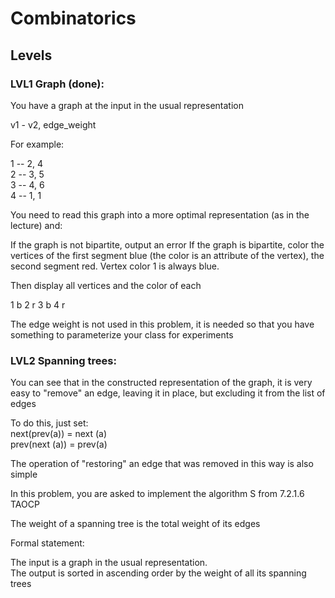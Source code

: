 # Combinatorics


## Levels

### LVL1 Graph (done):
You have a graph at the input in the usual representation

v1 - v2, edge_weight

For example:

1 -- 2, 4 \
2 -- 3, 5 \
3 -- 4, 6 \
4 -- 1, 1 

You need to read this graph into a more optimal representation (as in the lecture) and:

If the graph is not bipartite, output an error
If the graph is bipartite, color the vertices of the first segment blue 
(the color is an attribute of the vertex), 
the second segment red. Vertex color 1 is always blue.

Then display all vertices and the color of each

1 b 2 r 3 b 4 r

The edge weight is not used in this problem, 
it is needed so that you have something to parameterize your class for experiments



### LVL2 Spanning trees:

You can see that in the constructed representation of the graph, it is very easy 
to "remove" an edge, leaving it in place, but excluding it from the list of edges

To do this, just set:     \
next(prev(a)) = next (a)  \
prev(next (a)) = prev(a)  

The operation of "restoring" an edge that was removed in this way is also simple

In this problem, you are asked to implement the algorithm S from 7.2.1.6 TAOCP

The weight of a spanning tree is the total weight of its edges

Formal statement:

The input is a graph in the usual representation. \
The output is sorted in ascending order by the weight of all its spanning trees

